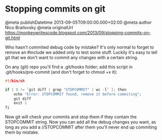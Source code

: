 # Stopping commits on git

@meta publishDatetime 2013-09-05T09:00:00.000+02:00
@meta author Nico Brailovsky
@meta originalUrl https://monkeywritescode.blogspot.com/2013/09/stopping-commits-on-git.html

Who hasn't commited debug code by mistake? It's only normal to forget to remove an #include we added only to test some stuff. Luckily it's easy to tell git that we don't want to commit any changes with a certain string.

On any (git) repo you'll find a .git/hooks folder; add this script in .git/hooks/pre-commit (and don't forget to chmod +x it):

```c++
#!/bin/sh

if [ 0 != `git diff | grep "STOPCOMMIT" | wc -l` ]; then
    echo "Error: STOPCOMMIT found, remove it before commiting";
    git diff
    exit 1
fi
```

Now git will check your commits and stop them if they contain the STOPCOMMIT string. Now you can add all the debug changes you want, as long as you add a //STOPCOMMIT after them you'll never end up commiting them by mistake.

